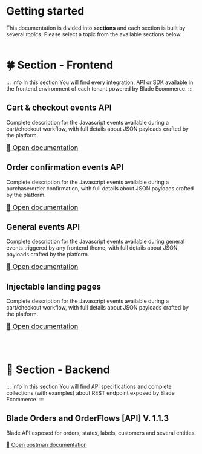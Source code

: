 # Getting started
This documentation is divided into **sections** and each section is built by several _topics_.
Please select a topic from the available sections below.
<br /><br />
# :four_leaf_clover: Section - Frontend
::: info
In this section You will find every integration, API or SDK available in the frontend environment of each tenant powered by Blade Ecommerce.
:::

## Cart & checkout events API
Complete description for the Javascript events available during a cart/checkout workflow, with full details about JSON payloads crafted by the platform.

<span style="font-size: 125%">[:open_book: Open documentation](/frontend/cart-checkout/)</span>

## Order confirmation events API
Complete description for the Javascript events available during a purchase/order confirmation, with full details about JSON payloads crafted by the platform.

<span style="font-size: 125%">[:open_book: Open documentation](/frontend/order-confirm/)</span>

## General events API
Complete description for the Javascript events available during general events triggered by any frontend theme, with full details about JSON payloads crafted by the platform.

<span style="font-size: 125%">[:open_book: Open documentation](/frontend/bus-events/)</span>

## Injectable landing pages
Complete description for the Javascript events available during a cart/checkout workflow, with full details about JSON payloads crafted by the platform.

<span style="font-size: 125%">[:open_book: Open documentation](/frontend/landing/)</span>

<br /><br />
# :maple_leaf: Section - Backend
::: info
In this section You will find API specifications and complete collections (with examples) about REST endpoint exposed by Blade Ecommerce.
:::

## Blade Orders and OrderFlows [API] V. 1.1.3
Blade API exposed for orders, states, labels, customers and several entities.

[:open_book: Open postman documentation](https://documenter.getpostman.com/view/7952821/S1a4YSxQ)